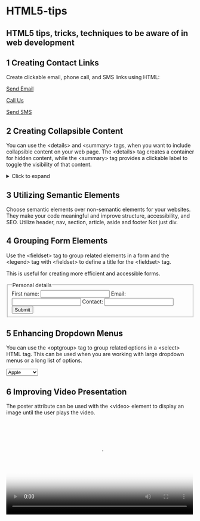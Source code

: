 # HTML5-tips
## HTML5 tips, tricks, techniques to be aware of in web development

## 1 Creating Contact Links
<p>Create clickable email, phone call, and SMS links using HTML:</p>
<!-- Email link -->
<a href="mailto:name@example.com"> Send Email </a>

<!-- Phone call link -->
<a href="tel:+1234567890"> Call Us </a>

<!-- SMS link -->
<a href="sms:+1234567890"> Send SMS </a>

## 2 Creating Collapsible Content

You can use the &lt;details&gt; and &lt;summary&gt; tags, when you want to include
collapsible content on your web page.
The &lt;details&gt; tag creates a container for hidden content, while the
&lt;summary&gt; tag provides a clickable label to toggle the visibility of that
content.

<details>
  <summary>Click to expand</summary>
  <p>This content can be expanded or collapsed.</p>
</details>

## 3 Utilizing Semantic Elements

Choose semantic elements over non-semantic elements for your websites.
They make your code meaningful and improve structure, accessibility, and SEO.
Utilize header, nav, section, article, aside and footer
Not just div.

## 4 Grouping Form Elements

Use the &lt;fieldset&gt; tag to group related elements in a form and the &lt;legend&gt;
tag with &lt;fieldset&gt; to define a title for the &lt;fieldset&gt; tag.

This is useful for creating more efficient and accessible forms.

<form>
   <fieldset>
      <legend>Personal details</legend>
      <label for="firstname">First name:</label>
      <input type="text" id="firstname" name="firstname" />
      <label for="email">Email:</label>
      <input type="email" id="email" name="email" />
      <label for="contact">Contact:</label>
      <input type="text" id="contact" name="contact" />
      <input type="button" value="Submit" />
   </fieldset>
</form>

## 5 Enhancing Dropdown Menus

You can use the &lt;optgroup&gt; tag to group related options in a &lt;select&gt; HTML tag.
This can be used when you are working with large dropdown menus or a long list of options.

<select>
   <optgroup label="Fruits">
      <option>Apple</option>
      <option>Banana</option>
      <option>Mango</option>
   </optgroup>
   <optgroup label="Vegetables">
      <option>Tomato</option>
      <option>Broccoli</option>
      <option>Carrot</option>
   </optgroup>
</select>

## 6 Improving Video Presentation

The poster attribute can be used with the &lt;video&gt; element to display an
image until the user plays the video.

<video controls poster="image.png" width="500">
  <source src="video.mp4" type="video/mp4 />
</video>

## 7 Supporting Multiple Selections

You can use the multiple attribute with the &lt;input&gt; and &lt;select&gt; elements
to allow users to select/enter multiple values at once.

<input type="file" multiple />
<select multiple>
    <option value="java">Java</option>
    <option value="javascript">JavaScript</option>
    <option value="typescript">TypeScript</option>
    <option value="rust">Rust</option>
</select>

## 8 Display Text as Subscript and Superscript

<!-- The <sub> and <sup> elements can be used to display the text as subscript  -->
<!-- and superscript respectively. -->

<!-- Examples; -->

<p>
  H<sub>2</sub>0
</p>

<p>
  (a + b)<sup>2</sup> = a <sup>2</sup> + b<sup>2</sup> + 2ab
</p>

## 9 Creating Download Links

<!-- You can use the download attribute with the <a> element to specify that  -->
<!-- when a user clicks the link, the linked resource should be downloaded  -->
<!-- rather than navigated to. -->

<a href="document.pdf" download="document.pdf"> Download PDF </a>

## 10 Defining Base URL for Relative Links

<!-- You can use the <base> tag to define the base URL for all relative URLs in  -->
<!-- a web page. -->

<!-- This is handy when you want to create a shared starting point for all relative  -->
<!-- URLs on a web page, making it easier to navigate and load resources. -->

<head>
   <base href="https://shefali.dev" target="_blank" />
</head>
<body>
   <a href="/blog">Blogs</a>
   <a href="/get-in-touch">Contact</a>
</body>

## 11 Control Image Loading

<!-- The loading attribute with the <img> element can be used to control how  -->
<!-- the browser loads the image. It has three values: “eager”, “lazy”, and “auto”. -->

<img src="picture.jpg" loading="lazy">

## 12 Managing Translation Features

<!-- You can use the translate attribute to specify whether the content of an  -->
<!-- element should be translated by the browser’s translation features. -->

<p translate="no">
  This text should not be translated.
</p>

## 13 Setting Maximum Input Length

<!-- By using the maxlength attribute, you can set the maximum number of  -->
<!-- characters entered by the user in an input field. -->

<input type="text" maxlength="4">

## 14 Setting Minimum Input Length

<!-- By using the minlength attribute, you can set the minimum number of  -->
<!-- characters entered by the user in an input field. -->

<input type="text" minlength="3">

## 15 Enabling Content Editing

<!-- Use the contenteditable attribute to specify whether the element’s content  -->
<!-- is editable or not. -->

<!-- It allows users to modify the content within the element. -->

<div contenteditable="true">
   You can edit this content.
</div>

/* 16 */
/* Controlling Spell Checking */

<!-- You can use the spellcheck attribute with <input> elements, content-editable  -->
<!-- elements, and <textarea> elements to enable or disable spell-checking by the browser. -->

<input type="text" spellcheck="true"/>

/* 17 */
/* Ensuring Accessibility */

<!-- The alt attribute specifies an alternate text for an image if the image  -->
<!-- cannot be displayed. -->

<!-- Always include descriptive alt attributes for images to improve  -->
<!-- accessibility and SEO. -->

<img src="picture.jpg" alt="Description for the image">

/* 18 */
/* Defining Target Behavior for Links */

<!-- You can use the target attribute to specify where a linked resource will be  -->
<!-- displayed when clicked. -->

<!-- Opens in the same frame -->
<a href="https://shefali.dev" target="_self">Open</a>

<!-- Opens in a new window or tab -->
<a href="https://shefali.dev" target="_blank">Open</a>

<!-- Opens in the parent frame -->
<a href="https://shefali.dev" target="_parent">Open</a>

<!-- Opens in the full body of the window -->
<a href="https://shefali.dev" target="_top">Open</a>

<!-- Opens in the named frame -->
<a href="https://shefali.dev" target="framename">Open</a>

/* 19 */
/* Providing Additional Information */

<!-- The title attribute can be used to provide additional information about an  -->
<!-- element when a user hovers over it. -->

<p title="World Health Organization">WHO</p>

/* 20 */
/* Accepting Specific File Types */

<!-- You can use the accept attribute to specify the types of files accepted by the  -->
<!-- server (only for file type). This is used with the <input> element. -->

<input type="file" accept="image/png, image/jpeg" />

/* 21 */
/* Optimizing Video Loading */

<!-- You can make video files load faster for smoother playback by using the  -->
<!-- preload attribute with <video> element. -->

<video src="video.mp4" preload="auto">
   Your browser does not support the video tag.
</video>

